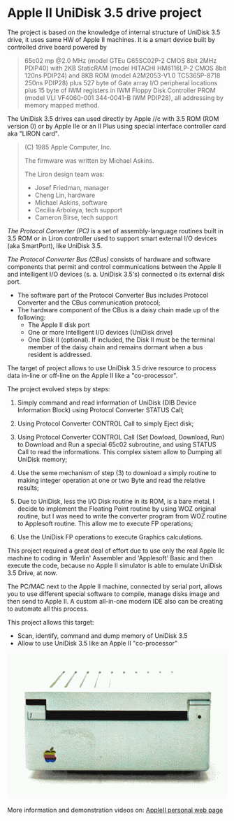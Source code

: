 # Apple II UniDisk 3.5 drive project

The project is based on the knowledge of internal structure of UniDisk 3.5 drive, it uses same HW of Apple II machines. It is a smart device built by controlled drive board powered by

>65c02 mp @2.0 MHz (model GTEu G65SC02P-2 CMOS 8bit 2MHz PDIP40) with 2KB StaticRAM (model HITACHI HM6116LP-2 CMOS 8bit 120ns PDIP24) and 8KB ROM (model A2M2053-V1.0 TC5365P-8718 250ns PDIP28) plus 527 byte of Gate array I/O peripheral locations plus 15 byte of IWM registers in IWM Floppy Disk Controller PROM (model VLI VF4060-001 344-0041-B IWM PDIP28), all addressing by memory mapped method.

The UniDisk 3.5 drives can used directly by Apple //c with 3.5 ROM (ROM version 0) or by Apple IIe or an II Plus using special interface controller card aka "LIRON card".

>(C) 1985 Apple Computer, Inc.
>
>The firmware was written by Michael Askins.
>
>The Liron design team was:
>* Josef Friedman, manager
>* Cheng Lin, hardware
>* Michael Askins, software
>* Cecilia Arboleya, tech support
>* Cameron Birse, tech support


*The Protocol Converter (PC)* is a set of assembly-language routines built in 3.5 ROM or in Liron controller used to support smart external I/O devices (aka SmartPort), like UniDisk 3.5. 

*The Protocol Converter Bus (CBus)* consists of hardware and software components that permit and control communications between the Apple II and intelligent I/O devices (s. a. UniDisk 3.5's) connected o its external disk port.

- The software part of the Protocol Converter Bus includes Protocol Converter and the CBus communication protocol;
- The hardware component of the CBus is a daisy chain made up of the following:
    * The Apple II disk port
    * One or more Intelligent I/O devices (UniDisk drive)
    * One Disk II (optional). If included, the Disk II must be the terminal member of the daisy chain and remains dormant when a bus resident is addressed.

The target of project allows to use UniDisk 3.5 drive resource to process data in-line or off-line on the Apple II like a "co-processor".

The project evolved steps by steps:

1) Simply command and read information of UniDisk (DIB Device Information Block) using Protocol Converter STATUS Call; 

2) Using Protocol Converter CONTROL Call to simply Eject disk; 

3) Using Protocol Converter CONTROL Call (Set Dowload, Download, Run) to Download and Run a special 65c02 subroutine, and using STATUS Call to read the informations. This complex sistem allow to Dumping all UniDisk memory; 

4) Use the seme mechanism of step (3) to download a simply routine to making integer operation at one or two Byte and read the relative results; 

5) Due to UniDisk, less the I/O Disk routine in its ROM, is a bare metal, I decide to implement the Floating Point routine by using WOZ original routine, but I was need to write the converter program from WOZ routine to Applesoft routine. This allow me to execute FP operations; 

6) Use the UniDisk FP operations to execute Graphics calculations.

This project required a great deal of effort due to use only the real Apple IIc machine to coding in 'Merlin' Assembler and 'Applesoft' Basic and then execute the code, because no Apple II simulator is able to emulate UniDisk 3.5 Drive, at now.

The PC/MAC next to the Apple II machine, connected by serial port, allows you to use different special software to compile, manage disks image and then send to Apple II. A custom all-in-one modern IDE also can be creating to automate all this process.

This project allows this target:
* Scan, identify, command and dump memory of UniDisk 3.5
* Allow to use UniDisk 3.5 like an Apple II "co-processor"


![UniDisk](/Images/UniDisk.png)

More information and demonstration videos on: [AppleII personal web page](https://grecoriccardo.it/apple2)
